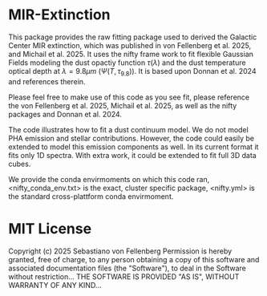 ﻿# MIR-Extinction

This package provides the raw fitting package used to derived the Galactic Center MIR extinction, which was published in von Fellenberg et al. 2025, and Michail et al. 2025. 
It uses the nifty frame work to fit flexible Gaussian Fields modeling the dust opactiy function $\tau(\lambda)$ and the dust temperature optical depth at $\lambda=9.8 \mu m$ ($\Psi(T,\tau_{9.8}$)). It is based upon Donnan et al. 2024 and references therein.

Please feel free to make use of this code as you see fit, please reference the von Fellenberg et al. 2025, Michail et al. 2025, as well as the nifty packages and Donnan et al. 2024. 

The code illustrates how to fit a dust continuum model. We do not model PHA emission and stellar contributions. However, the code could easily be extended to model this emission components as well. In its current format it fits only 1D spectra. With extra work, it could be extended to fit full 3D data cubes.

We provide the conda envirmoments on which this code ran, <nifty_conda_env.txt> is the exact, cluster specific package, <nifty.yml> is the standard cross-plattform conda envirmoment.

# MIT License
Copyright (c) 2025 Sebastiano von Fellenberg
Permission is hereby granted, free of charge, to any person obtaining a copy of this software and associated documentation files (the "Software"), to deal in the Software without restriction...
THE SOFTWARE IS PROVIDED "AS IS", WITHOUT WARRANTY OF ANY KIND...


